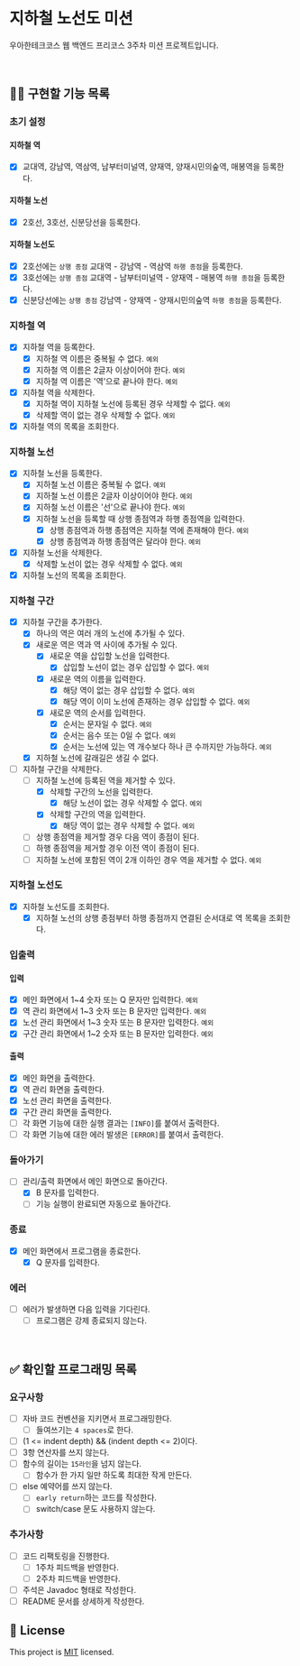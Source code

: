 # 지하철 노선도 미션
우아한테크코스 웹 백엔드 프리코스 3주차 미션 프로젝트입니다.

<br>

## 👩‍💻 구현할 기능 목록
### 초기 설정
#### 지하철 역
- [x] 교대역, 강남역, 역삼역, 남부터미널역, 양재역, 양재시민의숲역, 매봉역을 등록한다.

#### 지하철 노선
- [x] 2호선, 3호선, 신분당선을 등록한다.

#### 지하철 노선도
- [x] 2호선에는 `상행 종점` 교대역 - 강남역 - 역삼역 `하행 종점`을 등록한다.
- [x] 3호선에는 `상행 종점` 교대역 - 남부터미널역 - 양재역 - 매봉역 `하행 종점`을 등록한다.
- [x] 신분당선에는 `상행 종점` 강남역 - 양재역 - 양재시민의숲역 `하행 종점`을 등록한다.

### 지하철 역
- [x] 지하철 역을 등록한다.
    - [x] 지하철 역 이름은 중복될 수 없다. `예외`
    - [x] 지하철 역 이름은 2글자 이상이어야 한다. `예외`
    - [x] 지하철 역 이름은 '역'으로 끝나야 한다. `예외`
- [x] 지하철 역을 삭제한다.
    - [x] 지하철 역이 지하철 노선에 등록된 경우 삭제할 수 없다. `예외`
    - [x] 삭제할 역이 없는 경우 삭제할 수 없다. `예외`
- [x] 지하철 역의 목록을 조회한다.

### 지하철 노선
- [x] 지하철 노선을 등록한다.
    - [x] 지하철 노선 이름은 중복될 수 없다. `예외`
    - [x] 지하철 노선 이름은 2글자 이상이어야 한다. `예외`
    - [x] 지하철 노선 이름은 '선'으로 끝나야 한다. `예외`
    - [x] 지하철 노선을 등록할 때 상행 종점역과 하행 종점역을 입력한다.
        - [x] 상행 종점역과 하행 종점역은 지하철 역에 존재해야 한다. `예외`
        - [x] 상행 종점역과 하행 종점역은 달라야 한다. `예외`
- [x] 지하철 노선을 삭제한다.
    - [x] 삭제할 노선이 없는 경우 삭제할 수 없다. `예외`
- [x] 지하철 노선의 목록을 조회한다.

### 지하철 구간
- [x] 지하철 구간을 추가한다.
    - [x] 하나의 역은 여러 개의 노선에 추가될 수 있다.
    - [x] 새로운 역은 역과 역 사이에 추가될 수 있다.
        - [x] 새로운 역을 삽입할 노선을 입력한다.
            - [x] 삽입할 노선이 없는 경우 삽입할 수 없다. `예외`
        - [x] 새로운 역의 이름을 입력한다.
            - [x] 해당 역이 없는 경우 삽입할 수 없다. `예외`
            - [x] 해당 역이 이미 노선에 존재하는 경우 삽입할 수 없다. `예외`
        - [x] 새로운 역의 순서를 입력한다.
            - [x] 순서는 문자일 수 없다. `예외`
            - [x] 순서는 음수 또는 0일 수 없다. `예외`
            - [x] 순서는 노선에 있는 역 개수보다 하나 큰 수까지만 가능하다. `예외`
    - [x] 지하철 노선에 갈래길은 생길 수 없다.
- [ ] 지하철 구간을 삭제한다.
    - [ ] 지하철 노선에 등록된 역을 제거할 수 있다.
        - [x] 삭제할 구간의 노선을 입력한다.
            - [x] 해당 노선이 없는 경우 삭제할 수 없다. `예외`
        - [x] 삭제할 구간의 역을 입력한다.
            - [x] 해당 역이 없는 경우 삭제할 수 없다. `예외`
    - [ ] 상행 종점역을 제거할 경우 다음 역이 종점이 된다.
    - [ ] 하행 종점역을 제거할 경우 이전 역이 종점이 된다.
    - [ ] 지하철 노선에 포함된 역이 2개 이하인 경우 역을 제거할 수 없다. `예외`

### 지하철 노선도
- [x] 지하철 노선도를 조회한다.
    - [x] 지하철 노선의 상행 종점부터 하행 종점까지 연결된 순서대로 역 목록을 조회한다.

### 입출력
#### 입력
- [x] 메인 화면에서 1~4 숫자 또는 Q 문자만 입력한다. `예외`
- [x] 역 관리 화면에서 1~3 숫자 또는 B 문자만 입력한다. `예외`
- [x] 노선 관리 화면에서 1~3 숫자 또는 B 문자만 입력한다. `예외`
- [x] 구간 관리 화면에서 1~2 숫자 또는 B 문자만 입력한다. `예외`

#### 출력
- [x] 메인 화면을 출력한다.
- [x] 역 관리 화면을 출력한다.
- [x] 노선 관리 화면을 출력한다.
- [x] 구간 관리 화면을 출력한다.
- [ ] 각 화면 기능에 대한 실행 결과는 `[INFO]`를 붙여서 출력한다.
- [ ] 각 화면 기능에 대한 에러 발생은 `[ERROR]`를 붙여서 출력한다.

### 돌아가기
- [ ] 관리/출력 화면에서 메인 화면으로 돌아간다.
    - [x] B 문자를 입력한다.
    - [ ] 기능 실행이 완료되면 자동으로 돌아간다.

### 종료
- [x] 메인 화면에서 프로그램을 종료한다.
    - [x] Q 문자를 입력한다.

### 에러
- [ ] 에러가 발생하면 다음 입력을 기다린다.
    - [ ] 프로그램은 강제 종료되지 않는다.

<br>

## ✅ 확인할 프로그래밍 목록
### 요구사항
- [ ] 자바 코드 컨벤션을 지키면서 프로그래밍한다.
    - [ ] 들여쓰기는 `4 spaces`로 한다.
- [ ] (1 <= indent depth) && (indent depth <= 2)이다.
- [ ] 3항 연산자를 쓰지 않는다.
- [ ] 함수의 길이는 `15라인`을 넘지 않는다.
    - [ ] 함수가 한 가지 일만 하도록 최대한 작게 만든다.
- [ ] else 예약어를 쓰지 않는다.
    - [ ] `early return`하는 코드를 작성한다.
    - [ ] switch/case 문도 사용하지 않는다.

### 추가사항
- [ ] 코드 리팩토링을 진행한다.
    - [ ] 1주차 피드백을 반영한다.
    - [ ] 2주차 피드백을 반영한다.
- [ ] 주석은 Javadoc 형태로 작성한다.
- [ ] README 문서를 상세하게 작성한다.

## 📝 License

This project is [MIT](https://github.com/woowacourse/java-subway-map-precourse/blob/master/LICENSE.md) licensed.
